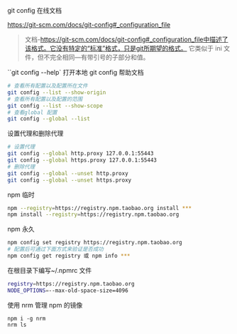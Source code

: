 git config 在线文档

https://git-scm.com/docs/git-config#_configuration_file

> 文档-https://git-scm.com/docs/git-config#_configuration_file中描述了该格式。它没有特定的“标准”格式，只是git所期望的格式。
> 它类似于 ini 文件，但不完全相同—有带引号的子部分和值。

``git config --help`
打开本地 git config 帮助文档

```sh
# 查看所有配置以及配置所在文件
git config --list --show-origin
# 查看所有配置以及配置的范围
git config --list --show-scope
# 查看global 配置
git config --global --list
```

设置代理和删除代理

```sh
# 设置代理
git config --global http.proxy 127.0.0.1:55443
git config --global https.proxy 127.0.0.1:55443
# 删除代理
git config --global --unset http.proxy
git config --global --unset https.proxy
```

npm 临时

```sh
npm --registry=https://registry.npm.taobao.org install ***
npm install --registry=https://registry.npm.taobao.org

```

npm 永久

```sh
npm config set registry https://registry.npm.taobao.org
# 配置后可通过下面方式来验证是否成功
npm config get registry 或 npm info ***
```

在根目录下编写~/.npmrc 文件

```sh
registry=https://registry.npm.taobao.org
NODE_OPTIONS=--max-old-space-size=4096
```

使用 nrm 管理 npm 的镜像

```
npm i -g nrm
nrm ls
```
